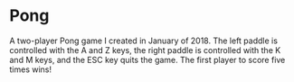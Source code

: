 # Pong
A two-player Pong game I created in January of 2018. The left paddle is controlled with the A and Z keys, the right paddle is controlled with the K and M keys, and the ESC key quits the game. The first player to score five times wins!
